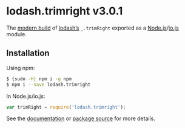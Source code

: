 # lodash.trimright v3.0.1

The [modern build](https://github.com/lodash/lodash/wiki/Build-Differences) of [lodash’s](https://lodash.com/) `_.trimRight` exported as a [Node.js](http://nodejs.org/)/[io.js](https://iojs.org/) module.

## Installation

Using npm:

```bash
$ {sudo -H} npm i -g npm
$ npm i --save lodash.trimright
```

In Node.js/io.js:

```js
var trimRight = require('lodash.trimright');
```

See the [documentation](https://lodash.com/docs#trimRight) or [package source](https://github.com/lodash/lodash/blob/3.0.1-npm-packages/lodash.trimright) for more details.
